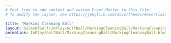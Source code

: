 ```yaml
---
# Feel free to add content and custom Front Matter to this file.
# To modify the layout, see https://jekyllrb.com/docs/themes/#overriding-theme-defaults

title: "Marking Cleaning Ball"
layout: RulesOfGolf/InPlay/GolfBall/MarkingCleaningBall/MarkingCleaningBall
permalink: InPlay/GolfBall/MarkingCleaningBall/MarkingCleaningBall.html
---
```

